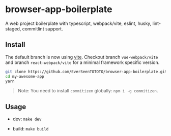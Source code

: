 # browser-app-boilerplate

A web project boilerplate with typescript, webpack/vite, eslint, husky, lint-staged, commitlint support.

## Install

The default branch is now using [vite](https://vitejs.dev/). Checkout branch `vue-webpack/vite` and branch `react-webpack/vite` for a minimal framework specific version.

```bash
git clone https://github.com/EverSeenTOTOTO/browser-app-boilerplate.git my-awesome-app --depth 1
cd my-awesome-app
yarn
```

> Note: You need to install `commitizen` globally: `npm i -g commitizen`.

## Usage

+ dev: `make dev`

+ build: `make build`

